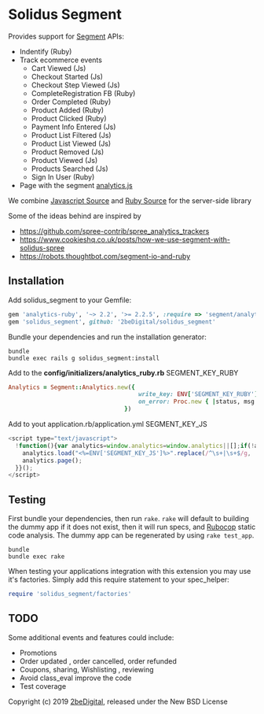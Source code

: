 Solidus Segment
==============

Provides support for [Segment](https://segment.com/docs/spec/) APIs: 
* Indentify (Ruby)
* Track ecommerce events 
    *  Cart Viewed (Js)
    *  Checkout Started (Js)
    *  Checkout Step Viewed (Js)
    *  CompleteRegistration FB (Ruby)
    *  Order Completed (Ruby)
    *  Product Added (Ruby)
    *  Product Clicked (Ruby)    
    *  Payment Info Entered (Js)
    *  Product List Filtered (Js)
    *  Product List Viewed (Js)
    *  Product Removed (Js)
    *  Product Viewed (Js)
    *  Products Searched (Js)
    *  Sign In User (Ruby)
* Page with the segment [analytics.js](https://segment.com/docs/sources/website/analytics.js/quickstart/) 

We combine [Javascript Source](https://segment.com/docs/sources/website/analytics.js/) and [Ruby Source](https://segment.com/docs/sources/server/ruby/) for the server-side library

Some of the ideas behind are inspired by 
* https://github.com/spree-contrib/spree_analytics_trackers
* https://www.cookieshq.co.uk/posts/how-we-use-segment-with-solidus-spree
* https://robots.thoughtbot.com/segment-io-and-ruby


Installation
------------

Add solidus_segment to your Gemfile:

```ruby
gem 'analytics-ruby', '~> 2.2', '>= 2.2.5', :require => 'segment/analytics'
gem 'solidus_segment', github: '2beDigital/solidus_segment'
```

Bundle your dependencies and run the installation generator:

```shell
bundle
bundle exec rails g solidus_segment:install
```

Add to the **config/initializers/analytics_ruby.rb** SEGMENT_KEY_RUBY
  ```ruby
Analytics = Segment::Analytics.new({
                                       write_key: ENV['SEGMENT_KEY_RUBY'],
                                       on_error: Proc.new { |status, msg| print msg }
                                   })
  ```
  
  Add to yout application.rb/application.yml SEGMENT_KEY_JS
  ```javascript
  <script type="text/javascript">
    !function(){var analytics=window.analytics=window.analytics||[];if(!analytics.initialize)if(analytics.invoked)window.console&&console.error&&console.error("Segment snippet included twice.");else{analytics.invoked=!0;analytics.methods=["trackSubmit","trackClick","trackLink","trackForm","pageview","identify","reset","group","track","ready","alias","debug","page","once","off","on"];analytics.factory=function(t){return function(){var e=Array.prototype.slice.call(arguments);e.unshift(t);analytics.push(e);return analytics}};for(var t=0;t<analytics.methods.length;t++){var e=analytics.methods[t];analytics[e]=analytics.factory(e)}analytics.load=function(t,e){var n=document.createElement("script");n.type="text/javascript";n.async=!0;n.src="https://cdn.segment.com/analytics.js/v1/"+t+"/analytics.min.js";var a=document.getElementsByTagName("script")[0];a.parentNode.insertBefore(n,a);analytics._loadOptions=e};analytics.SNIPPET_VERSION="4.1.0";
      analytics.load("<%=ENV['SEGMENT_KEY_JS']%>".replace(/^\s+|\s+$/g, ''));
      analytics.page();
    }}();
  </script>
  ```

Testing
-------

First bundle your dependencies, then run `rake`. `rake` will default to building the dummy app if it does not exist, then it will run specs, and [Rubocop](https://github.com/bbatsov/rubocop) static code analysis. The dummy app can be regenerated by using `rake test_app`.

```shell
bundle
bundle exec rake
```

When testing your applications integration with this extension you may use it's factories.
Simply add this require statement to your spec_helper:

```ruby
require 'solidus_segment/factories'
```

TODO
-------
Some additional events and features could include:
* Promotions 
* Order updated , order cancelled, order refunded
* Coupons, sharing, Wishlisting , reviewing
* Avoid class_eval improve the code
* Test coverage


Copyright (c) 2019 [2beDigital](http://www.2bedigital.com/?utm_source=github), released under the New BSD License




